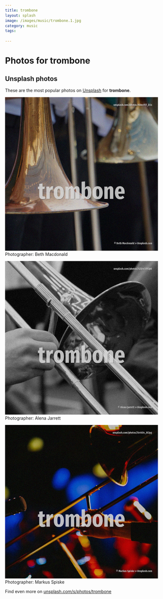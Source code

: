 ```yaml
---
title: trombone
layout: splash
image: /images/music/trombone.1.jpg
category: music
tags:

---
```

# Photos for trombone
 
## Unsplash photos
These are the most popular photos on [Unsplash](https://unsplash.com) for **trombone**.
 
![trombone](/images/music/trombone.1.jpg)
Photographer:  Beth Macdonald
 
![trombone](/images/music/trombone.2.jpg)
Photographer:  Alena Jarrett
 
![trombone](/images/music/trombone.3.jpg)
Photographer:  Markus Spiske
 
Find even more on [unsplash.com/s/photos/trombone](https://unsplash.com/s/photos/trombone)
 
